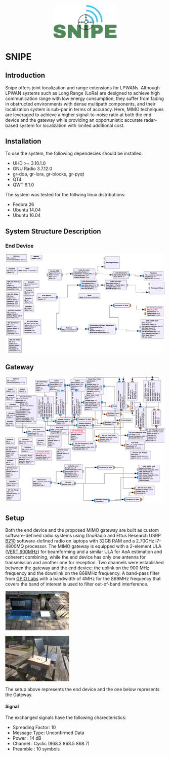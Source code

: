 
<p align="center">
  <img src="img/Snipe_logo.png" alt="drawing"  width="200"/>
</p>


# SNIPE

## Introduction

Snipe offers joint localization and range extensions for LPWANs. Although LPWAN systems such as Long Range (LoRa) are designed to achieve high communication range with low energy consumption, they suffer from fading in obstructed environments with dense multipath components, and their localization system is sub-par in terms of accuracy. Here, MIMO techniques are leveraged to achieve a higher signal-to-noise ratio at both the end device and the gateway while providing an opportunistic accurate radar-based system for localization with limited additional cost.

## Installation

To use the system, the following dependecies should be installed:

* UHD >= 3.10.1.0
* GNU Radio 3.7.12.0
* gr-doa, gr-lora, gr-blocks, gr-pyqt
* QT4
* QWT 6.1.0

The system was tested for the follwing linux distributions:

* Fedora 26
* Ubuntu 14.04
* Ubuntu 16.04

## System Structure Description

### End Device

<img src="img/End-device.png" alt="drawing" style="width:600px;"/>

## Gateway

<img src="img/GW.png" alt="drawing" style="width:600px;"/>

## Setup

Both the end device and the proposed MIMO gateway are built as custom software-defined radio systems using GnuRadio and Ettus Research USRP [B210](https://www.ettus.com/all-products/ub210-kit/) software-defined radio on laptops with 32GB RAM and a 2.70GHz i7-4800MQ processor.
The MIMO gateway is equipped with a 2-element ULA ([VERT 900MHz](https://www.ettus.com/all-products/vert900/)) for beamforming and a similar ULA for AoA estimation and coherent combining, while the end device has only one antenna for transmission and another one for reception.
Two channels were established between the gateway and the end device: the uplink on the 900 MHz frequency and the downlink on the 868MHz frequency. A band-pass filter from [GPIO Labs](https://www.tindie.com/products/gpio/869-mhz-filter-4-mhz-bandwidth/) with a bandwidth of 4MHz for the 869MHz frequency that covers the band of interest is used to filter out-of-band interference.

<p float="center">
  <img src="img/Exp_Setup.png"  width="40%"/>
</p>


<p float="center">
  <img src="img/beamforming_environment.png" width="40%"/> 
</p>

The setup above represents the end device and the one below represents the Gateway.

#### Signal

The exchanged signals have the following charecteristics:
* Spreading Factor: 10
* Message Type: Unconfirmed Data
* Power :  14 dB
* Channel :  Cyclic (868.3 868.5 868.7)
* Preamble :  10 symbols
